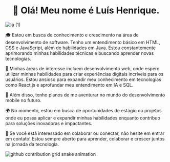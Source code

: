 <h1 align=center>👋 Olá! Meu nome é Luís Henrique.</h1>

![ia (1)](https://github.com/luishmonteiro/luishmonteiro/assets/128317118/894808e7-a8d1-4c41-8882-8099b6f78b2b)

🎓 Estou em busca de conhecimento e crescimento na área de desenvolvimento de software. Tenho um entendimento básico em HTML, CSS e JavaScript, além de habilidades em Java. Estou constantemente aprimorando minhas habilidades técnicas e buscando aprender novas tecnologias.

🌟 Minhas áreas de interesse incluem desenvolvimento web, onde espero utilizar minhas habilidades para criar experiências digitais incríveis para os usuários. Estou ansioso para expandir meu conhecimento em tecnologias como React.js e aprofundar meu entendimento em IA e SQL.

🌱 Além disso, tenho planos de me aventurar no mundo do desenvolvimento mobile no futuro.

🌍 No momento, estou em busca de oportunidades de estágio ou projetos onde eu possa aplicar e expandir minhas habilidades enquanto contribuo para soluções inovadoras e impactantes.

🚀 Se você está interessado em colaborar ou conectar, não hesite em entrar em contato! Estou sempre aberto para aprender, colaborar e crescer juntos na jornada da tecnologia.

<picture>
  <source media="(prefers-color-scheme: dark)" srcset="https://raw.githubusercontent.com/luishmonteiro/luishmonteiro/output/github-contribution-grid-snake-dark.svg">
  <source media="(prefers-color-scheme: light)" srcset="https://raw.githubusercontent.com/luishmonteiro/luishmonteiro/output/github-contribution-grid-snake.svg">
  <img alt="github contribution grid snake animation" src="https://raw.githubusercontent.com/luishmonteiro/luishmonteiro/output/github-contribution-grid-snake.svg">
</picture>
